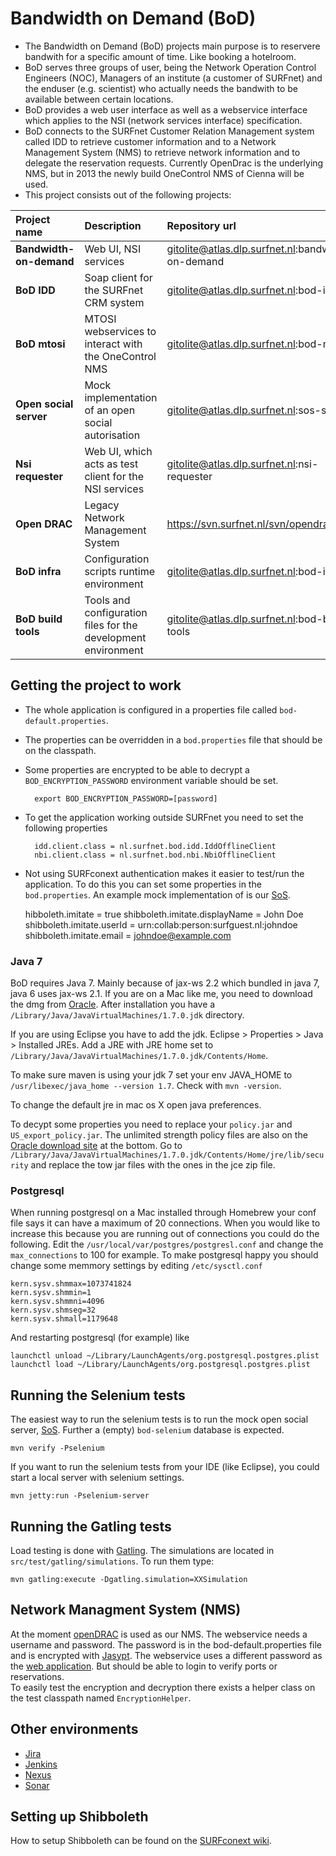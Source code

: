 # Bandwidth on Demand (BoD)
* The Bandwidth on Demand (BoD) projects main purpose is to reservere bandwith for a specific amount of time. Like booking a hotelroom. 
* BoD serves three groups of user, being the Network Operation Control Engineers (NOC), Managers of an institute (a customer of SURFnet) and the enduser (e.g. scientist) who actually needs the bandwith to be available between certain locations.
* BoD provides a web user interface as well as a webservice interface which applies to the NSI (network services interface) specification.
* BoD connects to the SURFnet Customer Relation Management system called IDD to retrieve customer information and to a Network Management System (NMS) to retrieve network information and to delegate the reservation requests. Currently OpenDrac is the underlying NMS, but in 2013 the newly build OneControl NMS of Cienna will be used.
* This project consists out of the following projects:

|Project name           |Description                                                   |Repository url                                    |
|:-                     |:-                                                            |:-                                                |
|**Bandwidth-on-demand**|Web UI, NSI services                                          |gitolite@atlas.dlp.surfnet.nl:bandwidth-on-demand |
|**BoD IDD**            |Soap client for the SURFnet CRM system                        |gitolite@atlas.dlp.surfnet.nl:bod-idd             |
|**BoD mtosi**          |MTOSI webservices to interact with the OneControl NMS         |gitolite@atlas.dlp.surfnet.nl:bod-mtosi           |
|**Open social server** |Mock implementation of an open social autorisation            |gitolite@atlas.dlp.surfnet.nl:sos-server          |
|**Nsi requester**      |Web UI, which acts as test client for the NSI services        |gitolite@atlas.dlp.surfnet.nl:nsi-requester       |
|**Open DRAC**          |Legacy Network Management System                              |https://svn.surfnet.nl/svn/opendrac/              |
|**BoD infra**          |Configuration scripts runtime environment                     |gitolite@atlas.dlp.surfnet.nl:bod-infra           |
|**BoD build tools**    |Tools and configuration files for the development environment |gitolite@atlas.dlp.surfnet.nl:bod-build-tools     |


## Getting the project to work
* The whole application is configured in a properties file called `bod-default.properties`.
* The properties can be overridden in a `bod.properties` file that should be on the classpath.
* Some properties are encrypted to be able to decrypt a `BOD_ENCRYPTION_PASSWORD` environment variable should be set.

        export BOD_ENCRYPTION_PASSWORD=[password]

* To get the application working outside SURFnet you need to set the following properties

        idd.client.class = nl.surfnet.bod.idd.IddOfflineClient
        nbi.client.class = nl.surfnet.bod.nbi.NbiOfflineClient

* Not using SURFconext authentication makes it easier to test/run the application. To do this you can set some properties in the `bod.properties`. An example mock implementation of is our [SoS][sos-git-repo].

    hibboleth.imitate = true
    shibboleth.imitate.displayName = John Doe
    shibboleth.imitate.userId = urn:collab:person:surfguest.nl:johndoe
    shibboleth.imitate.email = johndoe@example.com

### Java 7
BoD requires Java 7. Mainly because of jax-ws 2.2 which bundled in java 7, java 6 uses jax-ws 2.1. If you are on a Mac like me, you need to download the dmg from [Oracle](http://www.oracle.com/technetwork/java/javase/downloads/index.html). After installation you have a `/Library/Java/JavaVirtualMachines/1.7.0.jdk` directory.

If you are using Eclipse you have to add the jdk. Eclipse > Properties > Java > Installed JREs. Add a JRE with JRE home set to `/Library/Java/JavaVirtualMachines/1.7.0.jdk/Contents/Home`.

To make sure maven is using your jdk 7 set your env JAVA_HOME to ``/usr/libexec/java_home --version 1.7``. Check with `mvn -version`.

To change the default jre in mac os X open java preferences.

To decypt some properties you need to replace your `policy.jar` and `US_export_policy.jar`. The unlimited strength policy files are also on the [Oracle download site](http://www.oracle.com/technetwork/java/javase/downloads/index.html) at the bottom. Go to `/Library/Java/JavaVirtualMachines/1.7.0.jdk/Contents/Home/jre/lib/security` and replace the tow jar files with the ones in the jce zip file.

### Postgresql
When running postgresql on a Mac installed through Homebrew your conf file says it can have a maximum of 20 connections. When you would like to increase this because you are running out of connections you could do the following. Edit the `/usr/local/var/postgres/postgresl.conf` and change the `max_connections` to 100 for example. 
To make postgresql happy you should change some memmory settings by editing `/etc/sysctl.conf`

    kern.sysv.shmmax=1073741824
    kern.sysv.shmmin=1
    kern.sysv.shmmni=4096
    kern.sysv.shmseg=32
    kern.sysv.shmall=1179648

And restarting postgresql (for example) like

    launchctl unload ~/Library/LaunchAgents/org.postgresql.postgres.plist
    launchctl load ~/Library/LaunchAgents/org.postgresql.postgres.plist


## Running the Selenium tests

The easiest way to run the selenium tests is to run the mock open social server, [SoS][sos-git-repo].
Further a (empty) `bod-selenium` database is expected.

    mvn verify -Pselenium

If you want to run the selenium tests from your IDE (like Eclipse), you could start a local server with selenium settings.

    mvn jetty:run -Pselenium-server

## Running the Gatling tests

Load testing is done with [Gatling][gatling]. The simulations are located in `src/test/gatling/simulations`.
To run them type:

    mvn gatling:execute -Dgatling.simulation=XXSimulation

## Network Managment System (NMS)

At the moment [openDRAC][opendrac] is used as our NMS. The webservice needs a username and password. The password is in the bod-default.properties file and is encrypted with [Jasypt][jasypt]. The webservice uses a different password as the [web application][opendrac-app]. But should be able to login to verify ports or reservations.  
To easily test the encryption and decryption there exists a helper class on the test classpath named `EncryptionHelper`.

## Other environments
* [Jira][jira]
* [Jenkins][jenkins]
* [Nexus][nexus]
* [Sonar][sonar]

## Setting up Shibboleth

How to setup Shibboleth can be found on the [SURFconext wiki](https://wiki.surfnetlabs.nl/display/surfconextdev/My+First+SP+-+Shibboleth).

[jasypt]: http://www.jasypt.org/
[opendrac]: https://www.opendrac.org/
[opendrac-app]: http://drac.surfnet.nl:8443/
[jira]: https://atlas.dlp.surfnet.nl/jira/
[sonar]: https://atlas.dlp.surfnet.nl/sonar/
[nexus]: https://atlas.dlp.surfnet.nl/nexus/
[jenkins]: https://atlas.dlp.surfnet.nl/jenkins/
[sos-git-repo]: gitolite@atlas.dlp.surfnet.nl:sos-server
[gatling]: http://gatling-tool.org

